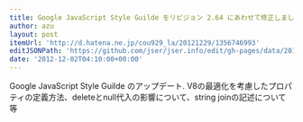```yaml
---
title: Google JavaScript Style Guilde をリビジョン 2.64 にあわせて修正しました - フリーフォーム フリークアウト
author: azu
layout: post
itemUrl: 'http://d.hatena.ne.jp/cou929_la/20121229/1356746993'
editJSONPath: 'https://github.com/jser/jser.info/edit/gh-pages/data/2012/12/index.json'
date: '2012-12-02T04:10:00+00:00'
---
```

Google JavaScript Style Guilde のアップデート.
V8の最適化を考慮したプロパティの定義方法、deleteとnull代入の影響について、string joinの記述について等
